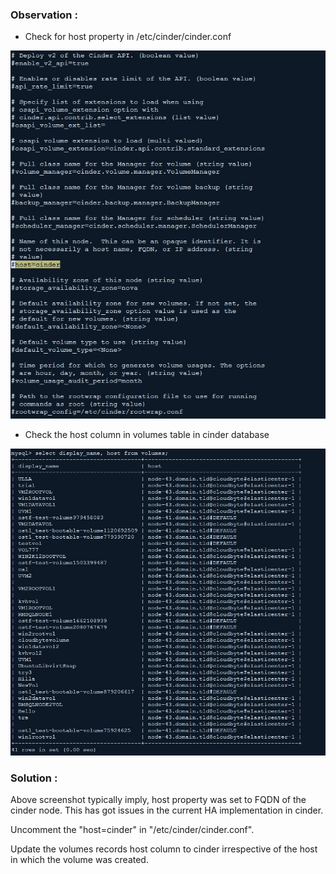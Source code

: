 ### Observation :

* Check for host property in /etc/cinder/cinder.conf

![alt text](https://github.com/CloudByteStorages/openstack/blob/master/FAQs/images/image4.jpg)

* Check the host column in volumes table in cinder database

![alt text](https://github.com/CloudByteStorages/openstack/blob/master/FAQs/images/image5.jpg)


### Solution :

Above screenshot typically imply, host property was set to FQDN of the cinder node. This has got issues in the current HA implementation in cinder.

Uncomment the "host=cinder" in "/etc/cinder/cinder.conf".

Update the volumes records host column to cinder irrespective of the host in which the volume was created.
